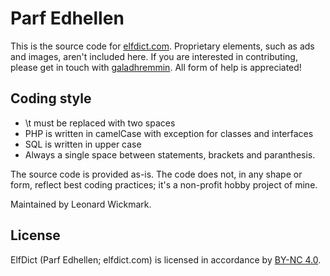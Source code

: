 Parf Edhellen
==============
This is the source code for [elfdict.com](http://www.elfdict.com). Proprietary elements, such as ads and images, aren't included here. If you are interested in contributing, please get in touch with [galadhremmin](https://github.com/galadhremmin). All form of help is appreciated! 


Coding style
------------
* \t must be replaced with two spaces
* PHP is written in camelCase with exception for classes and interfaces
* SQL is written in upper case
* Always a single space between statements, brackets and paranthesis.

The source code is provided as-is. The code does not, in any shape or form, reflect best coding practices; it's a non-profit hobby project of mine.

Maintained by Leonard Wickmark.

License
-------
ElfDict (Parf Edhellen; elfdict.com) is licensed in accordance by [BY-NC 4.0](http://creativecommons.org/licenses/by-nc/4.0/).
